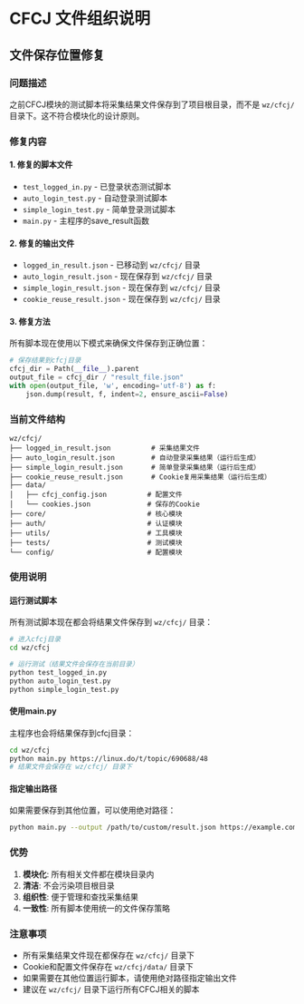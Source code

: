 # CFCJ 文件组织说明

## 文件保存位置修复

### 问题描述
之前CFCJ模块的测试脚本将采集结果文件保存到了项目根目录，而不是 `wz/cfcj/` 目录下。这不符合模块化的设计原则。

### 修复内容

#### 1. 修复的脚本文件
- `test_logged_in.py` - 已登录状态测试脚本
- `auto_login_test.py` - 自动登录测试脚本  
- `simple_login_test.py` - 简单登录测试脚本
- `main.py` - 主程序的save_result函数

#### 2. 修复的输出文件
- `logged_in_result.json` - 已移动到 `wz/cfcj/` 目录
- `auto_login_result.json` - 现在保存到 `wz/cfcj/` 目录
- `simple_login_result.json` - 现在保存到 `wz/cfcj/` 目录
- `cookie_reuse_result.json` - 现在保存到 `wz/cfcj/` 目录

#### 3. 修复方法
所有脚本现在使用以下模式来确保文件保存到正确位置：

```python
# 保存结果到cfcj目录
cfcj_dir = Path(__file__).parent
output_file = cfcj_dir / "result_file.json"
with open(output_file, 'w', encoding='utf-8') as f:
    json.dump(result, f, indent=2, ensure_ascii=False)
```

### 当前文件结构

```
wz/cfcj/
├── logged_in_result.json          # 采集结果文件
├── auto_login_result.json         # 自动登录采集结果（运行后生成）
├── simple_login_result.json       # 简单登录采集结果（运行后生成）
├── cookie_reuse_result.json       # Cookie复用采集结果（运行后生成）
├── data/
│   ├── cfcj_config.json          # 配置文件
│   └── cookies.json              # 保存的Cookie
├── core/                         # 核心模块
├── auth/                         # 认证模块
├── utils/                        # 工具模块
├── tests/                        # 测试模块
└── config/                       # 配置模块
```

### 使用说明

#### 运行测试脚本
所有测试脚本现在都会将结果文件保存到 `wz/cfcj/` 目录：

```bash
# 进入cfcj目录
cd wz/cfcj

# 运行测试（结果文件会保存在当前目录）
python test_logged_in.py
python auto_login_test.py
python simple_login_test.py
```

#### 使用main.py
主程序也会将结果保存到cfcj目录：

```bash
cd wz/cfcj
python main.py https://linux.do/t/topic/690688/48
# 结果文件会保存在 wz/cfcj/ 目录下
```

#### 指定输出路径
如果需要保存到其他位置，可以使用绝对路径：

```bash
python main.py --output /path/to/custom/result.json https://example.com
```

### 优势

1. **模块化**: 所有相关文件都在模块目录内
2. **清洁**: 不会污染项目根目录
3. **组织性**: 便于管理和查找采集结果
4. **一致性**: 所有脚本使用统一的文件保存策略

### 注意事项

- 所有采集结果文件现在都保存在 `wz/cfcj/` 目录下
- Cookie和配置文件保存在 `wz/cfcj/data/` 目录下
- 如果需要在其他位置运行脚本，请使用绝对路径指定输出文件
- 建议在 `wz/cfcj/` 目录下运行所有CFCJ相关的脚本
